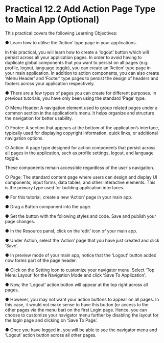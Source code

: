 # Practical 12.2 Add Action Page Type to Main App (Optional)

This practical covers the following Learning Objectives:

● Learn how to utilise the ‘Action’ type page in your applications.

In this practical, you will learn how to create a ‘logout’ button which will persist across all your application pages. In order to avoid having to duplicate global components that you want to persist on all pages (e.g. profile, logout, language toggle), you can create an ‘Action’ type page in your main application. In addition to action components, you can also create ‘Menu Header’ and ‘Footer’ type pages to persist the design of headers and footers across your application respectively.







● There are a few types of pages you can create for different purposes. In previous 	tutorials, you have only been using the standard ‘Page’ type.

○ Menu Header: A navigation element used to group related pages under a common section in the application’s menu. It helps organize and structure the navigation for better usability.

○ Footer: A section that appears at the bottom of the application’s interface, typically used for displaying copyright information, quick links, or additional navigation options.

○ Action: A page type designed for action components that persist across all 	pages in the application, such as profile settings, logout, and language toggle.

These components remain accessible regardless of the user's navigation.

○ Page: The standard content page where users can design and display UI components, input forms, data tables, and other interactive elements. This is the primary type used for building application interfaces.







● For this tutorial, create a new ‘Action’ page in your main app.

● Drag a Button component into the page.







● Set the button with the following styles and code. Save and publish your page changes.



● In the Resource panel, click on the ‘edit’ icon of your main app.

● Under Action, select the ‘Action’ page that you have just created and click ‘Save’.





● In preview mode of your main app, notice that the ‘Logout’ button added now forms part 	of the page header.







● Click on the Setting icon to customize your navigator menu. Select ‘Top Menu Layout’ 	for the Navigation Mode and click ‘Save To Application’.

● Now, the ‘Logout’ action button will appear at the top right across all pages.







● However, you may not want your action buttons to appear on all pages. In this case, it would not make sense to have this button (or access to the other pages via the menu bar) on the first Login page. Hence, you can choose to customize your navigator menu further by disabling the layout for the login page and clicking on ‘Save To Page’.







● Once you have logged in, you will be able to see the navigator menu and ‘Logout’ action 	button across all other pages.







